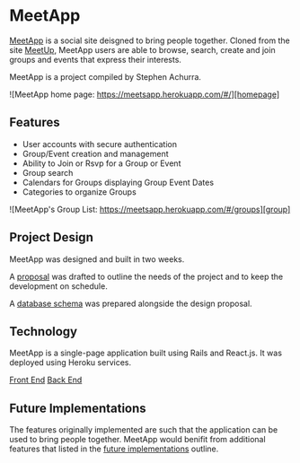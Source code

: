 # MeetApp

[MeetApp][meetapp] is a social site deisgned to bring people together. Cloned from the site [MeetUp][meetup], MeetApp users are able to browse, search, create and join groups and events that express their interests.

MeetApp is a project compiled by Stephen Achurra.

![MeetApp home page: https://meetsapp.herokuapp.com/#/][homepage]

## Features

- User accounts with secure authentication
- Group/Event creation and management
- Ability to Join or Rsvp for a Group or Event
- Group search
- Calendars for Groups displaying Group Event Dates
- Categories to organize Groups

![MeetApp's Group List: https://meetsapp.herokuapp.com/#/groups][group]

## Project Design

MeetApp was designed and built in two weeks.

A [proposal][proposal] was drafted to outline the needs of the project and to keep the development on schedule.

A [database schema][schema] was prepared alongside the design proposal.

## Technology

MeetApp is a single-page application built using Rails and React.js. It was deployed using Heroku services.

[Front End][frontend]
[Back End][backend]

## Future Implementations

The features originally implemented are such that the application can be used to bring people together. MeetApp would benifit from additional features that listed in the [future implementations][future] outline.

[meetapp]: https://meetsapp.herokuapp.com/#/
[meetup]: https://www.meetup.com/
[homepage]: ./docs/images/meet_app_homepage.png "MeetApp home page"
[group]: ./docs/images/group_image.png "A group's page"
[proposal]: ./docs/README.md
[schema]: ./docs/schema.md
[future]: ./docs/future.md
[frontend]: ./docs/frontend.md
[backend]: ./docs/backend.md
